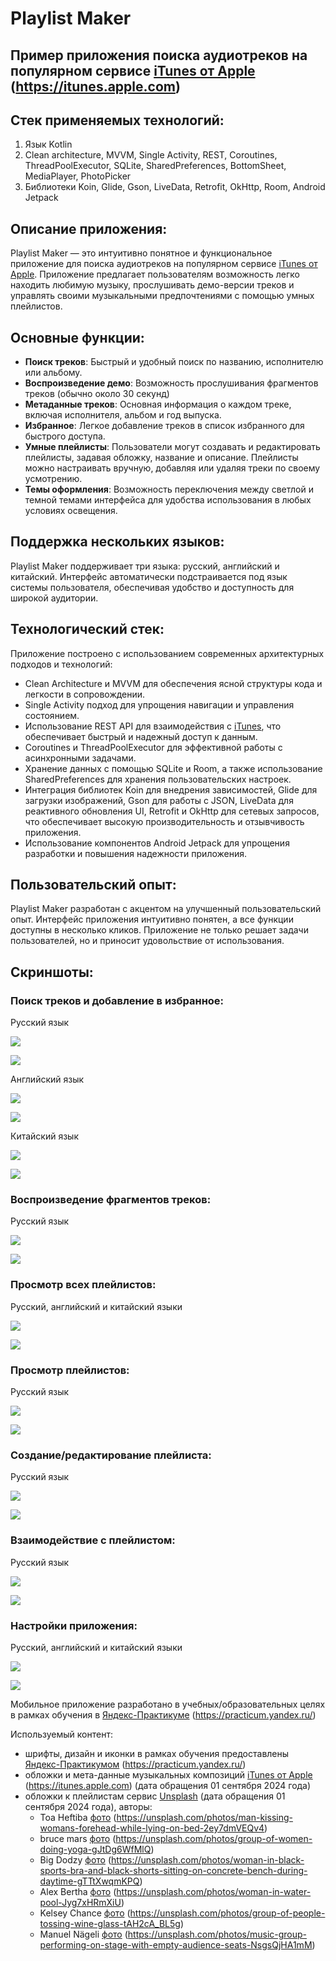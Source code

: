 # Playlist Maker
## Пример приложения поиска аудиотреков на популярном сервисе [iTunes от Apple](https://itunes.apple.com) (https://itunes.apple.com)
## Стек применяемых технологий:
1. Язык Kotlin
2. Clean architecture, MVVM, Single Activity, REST, Coroutines, ThreadPoolExecutor, SQLite, SharedPreferences, BottomSheet, MediaPlayer, PhotoPicker
3. Библиотеки Koin, Glide, Gson, LiveData, Retrofit, OkHttp, Room, Android Jetpack

## Описание приложения:
Playlist Maker — это интуитивно понятное и функциональное приложение для поиска аудиотреков на популярном сервисе [iTunes от Apple](https://itunes.apple.com).
Приложение предлагает пользователям возможность легко находить любимую музыку, прослушивать демо-версии треков и управлять своими музыкальными предпочтениями с помощью умных плейлистов.

## Основные функции:
- **Поиск треков**: Быстрый и удобный поиск по названию, исполнителю или альбому.
- **Воспроизведение демо**: Возможность прослушивания фрагментов треков (обычно около 30 секунд)
- **Метаданные треков**: Основная информация о каждом треке, включая исполнителя, альбом и год выпуска.
- **Избранное**: Легкое добавление треков в список избранного для быстрого доступа.
- **Умные плейлисты**: Пользователи могут создавать и редактировать плейлисты, задавая обложку, название и описание. Плейлисты можно настраивать вручную, добавляя или удаляя треки по своему усмотрению.
- **Темы оформления**: Возможность переключения между светлой и темной темами интерфейса для удобства использования в любых условиях освещения.

## Поддержка нескольких языков:
Playlist Maker поддерживает три языка: русский, английский и китайский. Интерфейс автоматически подстраивается под язык системы пользователя, обеспечивая удобство и доступность для широкой аудитории.

## Технологический стек:
Приложение построено с использованием современных архитектурных подходов и технологий:
- Clean Architecture и MVVM для обеспечения ясной структуры кода и легкости в сопровождении.
- Single Activity подход для упрощения навигации и управления состоянием.
- Использование REST API для взаимодействия с [iTunes](https://itunes.apple.com), что обеспечивает быстрый и надежный доступ к данным.
- Coroutines и ThreadPoolExecutor для эффективной работы с асинхронными задачами.
- Хранение данных с помощью SQLite и Room, а также использование SharedPreferences для хранения пользовательских настроек.
- Интеграция библиотек Koin для внедрения зависимостей, Glide для загрузки изображений, Gson для работы с JSON, LiveData для реактивного обновления UI, Retrofit и OkHttp для сетевых запросов, что обеспечивает высокую производительность и отзывчивость приложения.
- Использование компонентов Android Jetpack для упрощения разработки и повышения надежности приложения.

## Пользовательский опыт:
Playlist Maker разработан с акцентом на улучшенный пользовательский опыт.
Интерфейс приложения интуитивно понятен, а все функции доступны в несколько кликов.
Приложение не только решает задачи пользователей, но и приносит удовольствие от использования.

## Скриншоты:

### Поиск треков и добавление в избранное:

Русский язык
<p align="left">
<img src="screenshots/screen_search_and_favorite_light_theme_ru.png"/>
</p>
<p align="left">
<img src="screenshots/screen_search_and_favorite_dark_theme_ru.png"/>
</p>
Английский язык
<p align="left">
<img src="screenshots/screen_search_and_favorite_light_theme_en.png"/>
</p>
<p align="left">
<img src="screenshots/screen_search_and_favorite_dark_theme_en.png"/>
</p>
Китайский язык
<p align="left">
<img src="screenshots/screen_search_and_favorite_light_theme_zh.png"/>
</p>
<p align="left">
<img src="screenshots/screen_search_and_favorite_dark_theme_zh.png"/>
</p>

### Воспроизведение фрагментов треков:

Русский язык
<p align="left">
<img src="screenshots/screen_player_light_theme_ru.png"/>
</p>
<p align="left">
<img src="screenshots/screen_player_dark_theme_ru.png"/>
</p>

### Просмотр всех плейлистов:

Русский, английский и китайский языки
<p align="left">
<img src="screenshots/screen_playlists_light_theme_ru_en_zh.png"/>
</p>
<p align="left">
<img src="screenshots/screen_playlists_dark_theme_ru_en_zh.png"/>
</p>

### Просмотр плейлистов:

Русский язык
<p align="left">
<img src="screenshots/screen_playlists_light_theme_ru.png"/>
</p>
<p align="left">
<img src="screenshots/screen_playlists_dark_theme_ru.png"/>
</p>

### Создание/редактирование плейлиста:

Русский язык
<p align="left">
<img src="screenshots/screen_playlist_manager_light_theme_ru.png"/>
</p>
<p align="left">
<img src="screenshots/screen_playlist_manager_dark_theme_ru.png"/>
</p>

### Взаимодействие с плейлистом:

Русский язык
<p align="left">
<img src="screenshots/screen_playlist_light_theme_ru.png"/>
</p>
<p align="left">
<img src="screenshots/screen_playlist_dark_theme_ru.png"/>
</p>

### Настройки приложения:

Русский, английский и китайский языки
<p align="left">
<img src="screenshots/screen_setting_light_theme_ru_en_zh.png"/>
</p>
<p align="left">
<img src="screenshots/screen_setting_dark_theme_ru_en_zh.png"/>
</p>

Мобильное приложение разработано в учебных/образовательных целях в рамках обучения в [Яндекс-Практикуме](https://practicum.yandex.ru/) (https://practicum.yandex.ru/)

Используемый контент:
- шрифты, дизайн и иконки в рамках обучения предоставлены [Яндекс-Практикумом](https://practicum.yandex.ru/) (https://practicum.yandex.ru/)
- обложки и мета-данные музыкальных композиций [iTunes от Apple](https://itunes.apple.com) (https://itunes.apple.com) (дата обращения 01 сентября 2024 года)
- обложки к плейлистам сервис [Unsplash](https://unsplash.com) (дата обращения 01 сентября 2024 года), авторы:
  * Toa Heftiba [фото](https://unsplash.com/photos/man-kissing-womans-forehead-while-lying-on-bed-2ey7dmVEQv4) (https://unsplash.com/photos/man-kissing-womans-forehead-while-lying-on-bed-2ey7dmVEQv4)
  * bruce mars [фото](https://unsplash.com/photos/group-of-women-doing-yoga-gJtDg6WfMlQ) (https://unsplash.com/photos/group-of-women-doing-yoga-gJtDg6WfMlQ)
  * Big Dodzy [фото](https://unsplash.com/photos/woman-in-black-sports-bra-and-black-shorts-sitting-on-concrete-bench-during-daytime-gTTtXwqmKPQ) (https://unsplash.com/photos/woman-in-black-sports-bra-and-black-shorts-sitting-on-concrete-bench-during-daytime-gTTtXwqmKPQ)
  * Alex Bertha [фото](https://unsplash.com/photos/woman-in-water-pool-Jyg7xHRmXiU) (https://unsplash.com/photos/woman-in-water-pool-Jyg7xHRmXiU)
  * Kelsey Chance [фото](https://unsplash.com/photos/group-of-people-tossing-wine-glass-tAH2cA_BL5g) (https://unsplash.com/photos/group-of-people-tossing-wine-glass-tAH2cA_BL5g)
  * Manuel Nägeli [фото](https://unsplash.com/photos/music-group-performing-on-stage-with-empty-audience-seats-NsgsQjHA1mM) (https://unsplash.com/photos/music-group-performing-on-stage-with-empty-audience-seats-NsgsQjHA1mM)